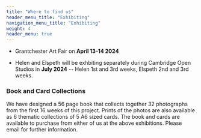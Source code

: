 ```yaml
---
title: "Where to find us"
header_menu_title: "Exhibiting"
navigation_menu_title: "Exhibiting"
weight: 4
header_menu: true
---
```


* Grantchester Art Fair on **April 13-14 2024**

* Helen and Elspeth will be exhbiting separately during Cambridge Open Studios in **July 2024** -- Helen 1st and 3rd weeks, Elspeth 2nd and 3rd weeks.

### Book and Card Collections

We have designed a 56 page book that collects together 32 photographs from the first 16 weeks of this project.  Prints of the photos are also available as 6 thematic collections of 5 A6 sized cards.  The book and cards are available to purchase from either of us at the above exhibitions.  Please email for further information.  
